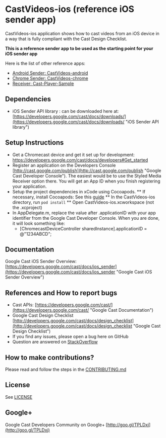 # CastVideos-ios (reference iOS sender app)

CastVideos-ios application shows how to cast videos from an iOS device in a way that is fully compliant with the Cast Design Checklist. 

**This is a reference sender app to be used as the starting point for your iOS sender app**

Here is the list of other reference apps:
* [Android Sender: CastVideos-android](https://github.com/googlecast/CastVideos-android)
* [Chrome Sender: CastVideos-chrome](https://github.com/googlecast/CastVideos-chrome)
* [Receiver: Cast-Player-Sample](https://github.com/googlecast/Cast-Player-Sample)

## Dependencies
* iOS Sender API library : can be downloaded here at: [https://developers.google.com/cast/docs/downloads/](https://developers.google.com/cast/docs/downloads/ "iOS Sender API library")

## Setup Instructions
* Get a Chromecast device and get it set up for development: https://developers.google.com/cast/docs/developers#Get_started
* Register an application on the Developers Console [http://cast.google.com/publish](http://cast.google.com/publish "Google Cast Developer Console"). The easiest would be to use the Styled Media Receiver option there. You will get an App ID when you finish registering your application.
* Setup the project dependencies in xCode using Cocoapods. 
** If necessary, install Cocoapods: See this [guide](http://guides.cocoapods.org/using/getting-started.html)
** In the CastVideos-ios directory, run `pod install`
** Open CastVideos-ios.xcworkspace (not the .xcproject)
* In AppDelegate.m, replace the value after .applicationID with your app identifier from the Google Cast Developer Console. When you are done, it will look something like: 
  * [ChromecastDeviceController sharedInstance].applicationID = @"1234ABCD";

## Documentation
Google Cast iOS Sender Overview:  [https://developers.google.com/cast/docs/ios_sender](https://developers.google.com/cast/docs/ios_sender "Google Cast iOS Sender Overview")

## References and How to report bugs
* Cast APIs: [https://developers.google.com/cast/](https://developers.google.com/cast/ "Google Cast Documentation")
* Google Cast Design Checklist [http://developers.google.com/cast/docs/design_checklist](http://developers.google.com/cast/docs/design_checklist "Google Cast Design Checklist")
* If you find any issues, please open a bug here on GitHub
* Question are answered on [StackOverflow](http://stackoverflow.com/questions/tagged/google-cast)

## How to make contributions?
Please read and follow the steps in the [CONTRIBUTING.md](CONTRIBUTING.md)

## License
See [LICENSE](LICENSE)

## Google+
Google Cast Developers Community on Google+ [http://goo.gl/TPLDxj](http://goo.gl/TPLDxj)
